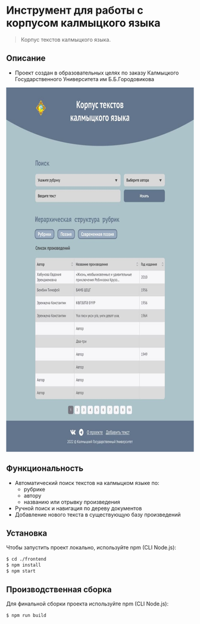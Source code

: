 # Инструмент для работы с корпусом калмыцкого языка

> Корпус текстов калмыцкого языка.

## Описание

- Проект создан в образовательных целях по заказу Калмыцкого Государственного Университета им Б.Б.Городовикова

<img src="./frontend/src/images/screenshot.jpg" width="800" height="977" alt="Корпус текстов калмыцкого языка">

## Функциональность

- Автоматический поиск текстов на калмыцком языке по:
  - рубрике
  - автору
  - названию или отрывку произведения
- Ручной поиск и навигация по дереву документов
- Добавление нового текста в существующую базу произведений

## Установка

Чтобы запустить проект локально, используйте npm (CLI Node.js):

```
$ cd ./frontend
$ npm install
$ npm start
```

## Производственная сборка

Для финальной сборки проекта используйте npm (CLI Node.js):

```
$ npm run build
```
